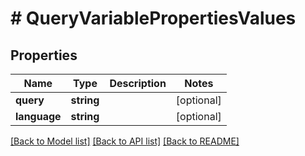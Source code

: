 # # QueryVariablePropertiesValues

## Properties

Name | Type | Description | Notes
------------ | ------------- | ------------- | -------------
**query** | **string** |  | [optional] 
**language** | **string** |  | [optional] 

[[Back to Model list]](../../README.md#documentation-for-models) [[Back to API list]](../../README.md#documentation-for-api-endpoints) [[Back to README]](../../README.md)


